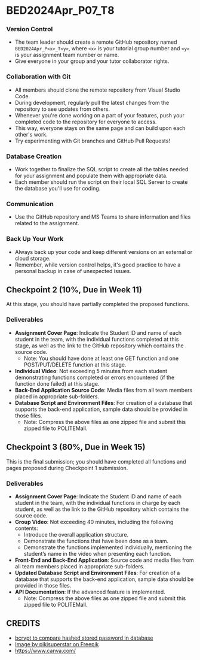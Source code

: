 # BED2024Apr_P07_T8

### Version Control
- The team leader should create a remote GitHub repository named `BED2024Apr_P<x>_T<y>`, where `<x>` is your tutorial group number and `<y>` is your assignment team number or name.
- Give everyone in your group and your tutor collaborator rights.

### Collaboration with Git
- All members should clone the remote repository from Visual Studio Code.
- During development, regularly pull the latest changes from the repository to see updates from others.
- Whenever you're done working on a part of your features, push your completed code to the repository for everyone to access.
- This way, everyone stays on the same page and can build upon each other's work.
- Try experimenting with Git branches and GitHub Pull Requests!

### Database Creation
- Work together to finalize the SQL script to create all the tables needed for your assignment and populate them with appropriate data.
- Each member should run the script on their local SQL Server to create the database you'll use for coding.

### Communication
- Use the GitHub repository and MS Teams to share information and files related to the assignment.

### Back Up Your Work
- Always back up your code and keep different versions on an external or cloud storage.
- Remember, while version control helps, it's good practice to have a personal backup in case of unexpected issues.

## Checkpoint 2 (10%, Due in Week 11)
At this stage, you should have partially completed the proposed functions.

### Deliverables
- **Assignment Cover Page**: Indicate the Student ID and name of each student in the team, with the individual functions completed at this stage, as well as the link to the GitHub repository which contains the source code.
  - Note: You should have done at least one GET function and one POST/PUT/DELETE function at this stage.
- **Individual Video**: Not exceeding 5 minutes from each student demonstrating functions completed or errors encountered (if the function done failed) at this stage.
- **Back-End Application Source Code**: Media files from all team members placed in appropriate sub-folders.
- **Database Script and Environment Files**: For creation of a database that supports the back-end application, sample data should be provided in those files.
  - Note: Compress the above files as one zipped file and submit this zipped file to POLITEMall.

## Checkpoint 3 (80%, Due in Week 15)
This is the final submission; you should have completed all functions and pages proposed during Checkpoint 1 submission.

### Deliverables
- **Assignment Cover Page**: Indicate the Student ID and name of each student in the team, with the individual functions in charge by each student, as well as the link to the GitHub repository which contains the source code.
- **Group Video**: Not exceeding 40 minutes, including the following contents:
  - Introduce the overall application structure.
  - Demonstrate the functions that have been done as a team.
  - Demonstrate the functions implemented individually, mentioning the student’s name in the video when presenting each function.
- **Front-End and Back-End Application**: Source code and media files from all team members placed in appropriate sub-folders.
- **Updated Database Script and Environment Files**: For creation of a database that supports the back-end application, sample data should be provided in those files.
- **API Documentation**: If the advanced feature is implemented.
  - Note: Compress the above files as one zipped file and submit this zipped file to POLITEMall.

## CREDITS
- [bcrypt to compare hashed stored password in database](https://stackoverflow.com/questions/40076638/compare-passwords-bcryptjs)
- <a href="https://www.freepik.com/free-vector/hand-drawn-glossary-illustration_41099328.htm#fromView=search&page=1&position=4&uuid=6caa4ec3-e237-437b-b17f-5bdb2c55dbef">Image by pikisuperstar on Freepik</a>
- https://www.canva.com/
